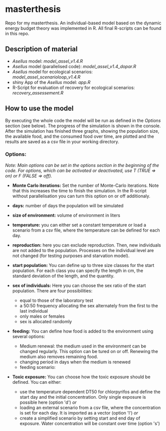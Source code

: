 # masterthesis
Repo for my masterthesis. An individual-based model based on the dynamic energy budget theory was implemented in R. All final R-scripts can be found in this repo.

## Description of material

 - *Asellus* model: *model_assel_v1.4.R*
 - *Asellus* model (parallelised code): *model_assel_v1.4_dopar.R*
 - *Asellus* model for ecological scenarios: *model_assel_scenarioloop_v1.4.R*
 - shiny App of the *Asellus* model: *app.R*
 - R-Script for evaluation of recovery for ecological scenarios: *recovery_assessement.R*


## How to use the model

By executing the whole code the model will be run as defined in the *Options* section (see below). The progress of the simulation is shown in the console. After the simulation has finished three graphs, showing the population size, the available food, and the consumed food over time, are plotted and the results are saved as a csv file in your working directory.


### Options:

*Note: Main options can be set in the options section in the beginning of the code. For options, which can be activated or deactivated, use T (TRUE => on) or F (FALSE => off).*

- **Monte Carlo iterations:** Set the number of Monte-Carlo iterations. Note that this increases the time to finish the simulation. In the R-script without parallelisation you can turn this option on or off additionaly.

- **days:** number of days the population will be simulated

- **size of environment:** volume of environment in liters

- **temperature:** you can either set a constant temperature or load a scenario from a csv file, where the temperature can be defined for each day.

- **reproduction:** here you can exclude reproduction. Then, new individuals are not added to the population. Processes on the individual level are not changed (for testing purposes and starvation model).



- **start population:** You can define up to three size classes for the start population. For each class you can specify the length in cm, the standard deviation of the length, and the quantity.

- **sex of individuals:** Here you can choose the sex ratio of the start population. There are four possibilities:
	- equal to those of the laboratory test
	- a 50:50 frequency allocating the sex alternately from the first to the last individual
	- only males or females
	- sex is allocated randomly

- **feeding:** You can define how food is added to the environment using several options:
	- Medium renewal: the medium used in the environment can be changed regularly. This option can be tured on or off.
	  Renewing the medium also removes remaining food.
	- changing period in days when the medium is renewed
	- feeding scenario: 
	
- **Toxic exposure:** You can choose how the toxic exposure should be defined. You can either:
	- use the temperature dependent DT50 for chlorpyrifos and define the start day and the initial concentration. Only  	      single exposure is possible here (option 'd') *or*
	- loading an external scenario from a csv file, where the concentration is set for each day. It is imported as a 	   vector (option 'l') *or*
	- create a simplified scenario by setting start and end day of exposure. Water concentration will be constant over 	     time (option 's')
